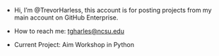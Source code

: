 - Hi, I’m @TrevorHarless, this account is for posting projects from my main account on GitHub Enterprise.
- How to reach me: tgharles@ncsu.edu


- Current Project: Aim Workshop in Python

<!---
TrevorHarless/TrevorHarless is a ✨ special ✨ repository because its `README.md` (this file) appears on your GitHub profile.
You can click the Preview link to take a look at your changes.
--->
